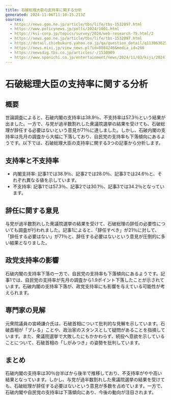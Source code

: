 ```yaml
---
title: 石破総理大臣の支持率に関する分析
generated: 2024-11-06T11:10:15.213Z
sources:
  - https://news.goo.ne.jp/article/tbs/life/tbs-1532097.html
  - https://www.policynews.jp/polls/2024/1001.html
  - https://ksi-corp.jp/topics/survey/2024/web-research-75.html/2
  - https://news.goo.ne.jp/article/tbs/life/tbs-1532097.html
  - https://detail.chiebukuro.yahoo.co.jp/qa/question_detail/q11306362536
  - https://news.mixi.jp/view_news.pl?id=8084246&media_id=266
  - https://newsdig.tbs.co.jp/articles/-/1530909
  - https://www.sponichi.co.jp/entertainment/news/2024/11/03/kiji/20241103s00041000259000c.html
---
```


# 石破総理大臣の支持率に関する分析

## 概要
世論調査によると、石破内閣の支持率は38.9％、不支持率は57.3％という結果が出ました。一方で、与党が過半数割れした衆議院選挙の結果を受けても、石破総理が辞任する必要はないという意見が71％に達しました。しかし、石破内閣の支持率は先月の調査から大幅に下落しており、自民党の支持率も下落傾向にあるようです。以下では、石破総理大臣の支持率に関する3つの記事から分析します。

## 支持率と不支持率
- 内閣支持率: 記事1では38.9％、記事2では28.0％、記事3では24.6％と、それぞれ異なる値を示しています。
- 不支持率: 記事1では57.3％、記事2では30.1％、記事3では34.2％となっています。

## 辞任に関する意見
与党が過半数割れした衆議院選挙の結果を受けて、石破総理の辞任の必要性についても調査が行われました。記事1によると、「辞任すべき」が21％に対して、「辞任する必要はない」が71％と、辞任する必要はないという意見が圧倒的に多い結果となりました。

## 政党支持率の影響
石破内閣の支持率下落の一方で、自民党の支持率も下落傾向にあるようです。記事1では、自民党の支持率が先月の調査から1.9ポイント下落したことが示されています。石破内閣の支持率下落が、政党支持率にも影響を与えている可能性が考えられます。

## 専門家の見解
元衆院議員の宮崎謙介氏は、石破首相について批判的な見解を示しています。石破首相が「ブレる」ことや、政治家のスタンスとして疑問があることを指摘しています。また、衆議院選挙で大敗したにもかかわらず、続投へ意欲を示していることについて、石破首相の「しがみつき」の姿勢を批判しています。

## まとめ
石破内閣の支持率は30％台半ばから後半で推移しており、不支持率がやや高い結果となっています。しかし、与党が過半数割れした衆議院選挙の結果を受けても、石破総理が辞任する必要はないという意見が多数を占めています。一方で、石破内閣や自民党の支持率は下落傾向にあり、今後の動向が注目されます。